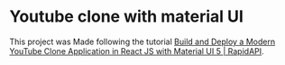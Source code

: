 # Youtube clone with material UI

This project was Made following the tutorial [Build and Deploy a Modern YouTube Clone Application in React JS with Material UI 5 | RapidAPI](https://youtu.be/FHTbsZEJspU).
